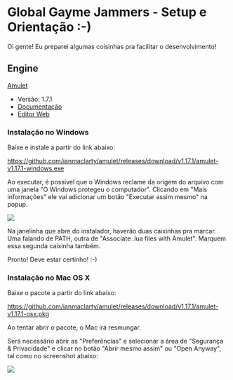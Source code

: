# Global Gayme Jammers - Setup e Orientação :-)

Oi gente! Eu preparei algumas coisinhas pra facilitar o desenvolvimento!

## Engine

[Amulet](http://www.amulet.xyz/)

- Versão: 1.7.1
- [Documentação](http://www.amulet.xyz/doc)
- [Editor Web](http://www.amulet.xyz/editor)

### Instalação no Windows

Baixe e instale a partir do link abaixo:

https://github.com/ianmaclarty/amulet/releases/download/v1.17.1/amulet-v1.17.1-windows.exe

Ao executar, é possível que o Windows reclame da origem do arquivo com uma janela "O Windows protegeu o computador". Clicando em "Mais informações" ele vai adicionar um botão "Executar assim mesmo" na popup.

![](https://support.airtable.com/hc/en-us/article_attachments/210713088/image__39_.png)

Na janelinha que abre do instalador, haverão duas caixinhas pra marcar. Uma falando de PATH, outra de "Associate .lua files with Amulet". Marquem essa segunda caixinha também.

Pronto! Deve estar certinho! :-)

### Instalação no Mac OS X

Baixe o pacote a partir do link abaixo:

https://github.com/ianmaclarty/amulet/releases/download/v1.17.1/amulet-v1.17.1-osx.pkg

Ao tentar abrir o pacote, o Mac irá resmungar.

Será necessário abrir as "Preferências" e selecionar a área de "Segurança & Privacidade" e clicar no botão "Abrir mesmo assim" ou "Open Anyway", tal como no screenshot abaixo:

![](https://proxy.duckduckgo.com/iu/?u=https%3A%2F%2Ftrendblog.net%2Fwp-content%2Fuploads%2F2015%2F03%2FScreenshot-2015-03-11-21.11.17.png&f=1)
